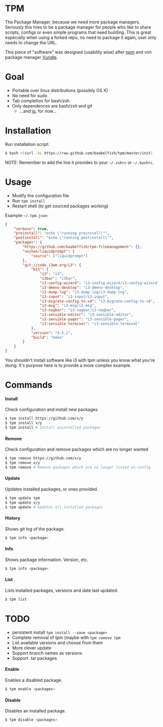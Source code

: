 TPM
===

The Package Manager, because we need more package managers. Seriously this tries
to be a package manager for people who like to share scripts, configs or even
simple programs that need building. This is great especially when using a forked
repo, no need to package it again, user only needs to change the URL.

This piece of "software" was designed (usability wise) after [npm](https://npmjs.org) and vim package manager
[Vundle](https://github.com/gmarik/vundle).

# Goal
- Portable over linux distributions (possibly OS X)
- No need for sudo
- Tab completion for bash/zsh
- Only dependences are bash/zsh and git
  - ...and [jq](http://stedolan.github.io/jq/), for now...

# Installation
Run installation script:
```bash
$ bash <(curl -kL https://raw.github.com/baabelfish/tpm/master/init)
```

NOTE: Remember to add the line it provides to your ``~/.zshrc`` or ``~/.bashrc``.

# Usage
- Modify the configuration file
- Run ``tpm install``
- Restart shell (to get sourced packages working)

Example ``~/.tpm.json``:
```json
{
    "verbose": true,
    "preinstall": "echo \"running preinstall\"",
    "postinstall": "echo \"running postinstall\"",
    "packages": {
        "https://github.com/baabelfish/tpm-filemanagement": {},
        "nojhan/liquidprompt": {
            "source": ["liquidprompt"]
        },
        "git://code.i3wm.org/i3": {
            "bin": { 
                "i3": "i3",
                "i3bar": "i3bar",
                "i3-config-wizard": "i3-config-wizard/i3-config-wizard",
                "i3-dmenu-desktop": "i3-dmenu-desktop",
                "i3-dump-log": "i3-dump-log/i3-dump-log",
                "i3-input": "i3-input/i3-input",
                "i3-migrate-config-to-v4": "i3-migrate-config-to-v4",
                "i3-msg": "i3-msg/i3-msg",
                "i3-nagbar": "i3-nagbar/i3-nagbar",
                "i3-sensible-editor": "i3-sensible-editor",
                "i3-sensible-pager": "i3-sensible-pager",
                "i3-sensible-terminal": "i3-sensible-terminal"
            },
            "version": "4.5.1",
            "build": "make"
        }
    }
}
```

You shouldn't install software like i3 with tpm unless you know what you're
doing. It's purpose here is to provide a more complex example.

# Commands

#### Install
Check configuration and install new packages
```bash
$ tpm install https://github.com/x/y
$ tpm install x/y
$ tpm install # Install uninstalled packages
```

#### Remove
Check configuration and remove packages which are no longer wanted
```bash
$ tpm remove https://github.com/x/y
$ tpm remove x/y
$ tpm remove # Remove packages which are no longer listed on config
```

#### Update
Updates installed packages, or ones provided.
```bash
$ tpm update tpm
$ tpm update x/y
$ tpm update # Updates all installed packages
```

#### History
Shows git log of the package.
```bash
$ tpm info <package>
```

#### Info
Shows package information. Version, etc.
```bash
$ tpm info <package>
```

#### List
Lists installed packages, versions and date last updated.
```bash
$ tpm list
```

# TODO
- persistent install `` tpm install --save <package> ``
- Complete removal of tpm (maybe with ``tpm remove tpm``
- List available versions and choose from them
- More clever update
- Support branch names as versions
- Support .tar packages

#### Enable
Enables a disabled package.
```bash
$ tpm enable <packages>
```

#### Disable
Disables an installed package.
```bash
$ tpm disable <packages>
```
